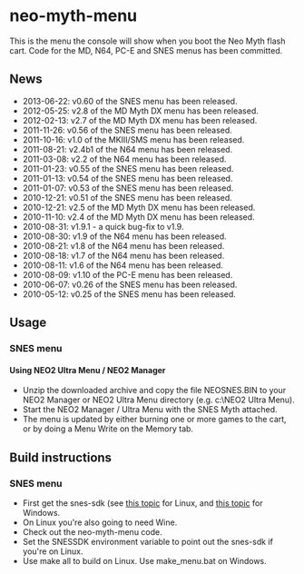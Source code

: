 # neo-myth-menu

This is the menu the console will show when you boot the Neo Myth flash cart. Code for the MD, N64, PC-E and SNES menus has been committed.


## News

* 2013-06-22: v0.60 of the SNES menu has been released.
* 2012-05-25: v2.8 of the MD Myth DX menu has been released.
* 2012-02-13: v2.7 of the MD Myth DX menu has been released.
* 2011-11-26: v0.56 of the SNES menu has been released.
* 2011-10-16: v1.0 of the MKIII/SMS menu has been released.
* 2011-08-21: v2.4b1 of the N64 menu has been released.
* 2011-03-08: v2.2 of the N64 menu has been released.
* 2011-01-23: v0.55 of the SNES menu has been released.
* 2011-01-13: v0.54 of the SNES menu has been released.
* 2011-01-07: v0.53 of the SNES menu has been released.
* 2010-12-21: v0.51 of the SNES menu has been released.
* 2010-12-21: v2.5 of the MD Myth DX menu has been released.
* 2010-11-10: v2.4 of the MD Myth DX menu has been released.
* 2010-08-31: v1.9.1 - a quick bug-fix to v1.9.
* 2010-08-30: v1.9 of the N64 menu has been released.
* 2010-08-21: v1.8 of the N64 menu has been released.
* 2010-08-18: v1.7 of the N64 menu has been released.
* 2010-08-11: v1.6 of the N64 menu has been released.
* 2010-08-09: v1.10 of the PC-E menu has been released.
* 2010-06-07: v0.26 of the SNES menu has been released.
* 2010-05-12: v0.25 of the SNES menu has been released.


## Usage

### SNES menu

#### Using NEO2 Ultra Menu / NEO2 Manager

* Unzip the downloaded archive and copy the file NEOSNES.BIN to your NEO2 Manager or NEO2 Ultra Menu directory (e.g. c:\NEO2 Ultra Menu\).
* Start the NEO2 Manager / Ultra Menu with the SNES Myth attached.
* The menu is updated by either burning one or more games to the cart, or by doing a Menu Write on the Memory tab.


## Build instructions

### SNES menu

* First get the snes-sdk (see [this topic](http://www.neoflash.com/forum/index.php/topic,6025.0.html) for Linux, and [this topic](http://www.neoflash.com/forum/index.php/topic,6108.0.html) for Windows.
* On Linux you're also going to need Wine.
* Check out the neo-myth-menu code.
* Set the SNESSDK environment variable to point out the snes-sdk if you're on Linux.
* Use make all to build on Linux. Use make_menu.bat on Windows.

